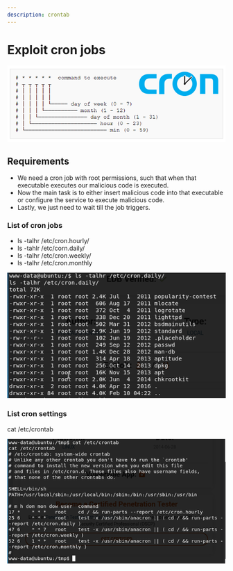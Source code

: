 ```yaml
---
description: crontab
---
```


# Exploit cron jobs

![](.gitbook/assets/image%20%2823%29.png)

## Requirements

* We need a cron job with root permissions, such that when that executable executes our malicious code is executed.
* Now the main task is to either insert malicious code into that executable or configure the service to execute malicious code.
* Lastly, we just need to wait till the job triggers.

### List of cron jobs

* ls -talhr /etc/cron.hourly/
* ls -tahlr /etc/corn.daily/
* ls -talhr /etc/cron.weekly/
* ls -talhr /etc/cron.monthly

![](.gitbook/assets/image%20%2821%29.png)

### List cron settings

cat /etc/crontab

![](.gitbook/assets/image%20%2866%29.png)



